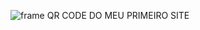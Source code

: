 ![frame](https://github.com/lucasserrano10/MY-FIRST-WEBSITE/assets/156000513/2baa29c3-4802-4c15-b3ca-8f80ca84422b)
QR CODE DO MEU PRIMEIRO SITE
